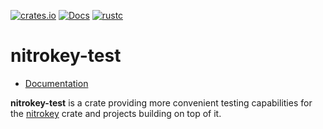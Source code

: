 [![crates.io](https://img.shields.io/crates/v/nitrokey-test.svg)](https://crates.io/crates/nitrokey-test)
[![Docs](https://docs.rs/nitrokey-test/badge.svg)](https://docs.rs/nitrokey-test)
[![rustc](https://img.shields.io/badge/rustc-1.31+-blue.svg)](https://blog.rust-lang.org/2018/12/06/Rust-1.31-and-rust-2018.html)

nitrokey-test
=============

- [Documentation][docs-rs]

**nitrokey-test** is a crate providing more convenient testing
capabilities for the [nitrokey][nitrokey] crate and projects building on
top of it.

[docs-rs]: https://docs.rs/crate/nitrokey-test
[nitrokey]: https://crates.io/crates/nitrokey
